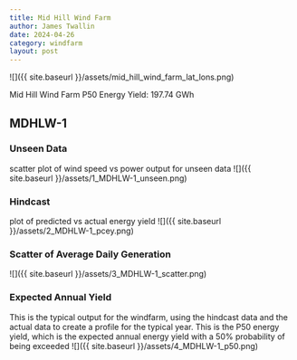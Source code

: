```yaml
---
title: Mid Hill Wind Farm
author: James Twallin
date: 2024-04-26
category: windfarm
layout: post
---
```

![]({{ site.baseurl }}/assets/mid_hill_wind_farm_lat_lons.png)

Mid Hill Wind Farm P50 Energy Yield: 197.74 GWh

MDHLW-1
-------------
### Unseen Data 
scatter plot of wind speed vs power output for unseen data
![]({{ site.baseurl }}/assets/1_MDHLW-1_unseen.png)
### Hindcast 
plot of predicted vs actual energy yield
![]({{ site.baseurl }}/assets/2_MDHLW-1_pcey.png)
### Scatter of Average Daily Generation 

![]({{ site.baseurl }}/assets/3_MDHLW-1_scatter.png)
### Expected Annual Yield 
This is the typical output for the windfarm, using the hindcast data and the actual data to create a profile for the typical year. This is the P50 energy yield, which is the expected annual energy yield with a 50% probability of being exceeded
![]({{ site.baseurl }}/assets/4_MDHLW-1_p50.png)

